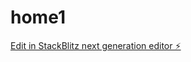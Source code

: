 # home1

[Edit in StackBlitz next generation editor ⚡️](https://stackblitz.com/~/github.com/abelalejandroperezreynoso/home1)